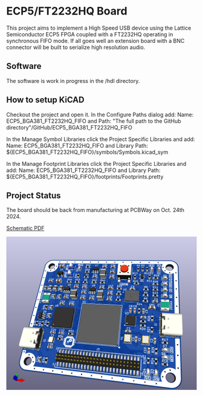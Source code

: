 # ECP5/FT2232HQ Board
This project aims to implement a High Speed USB device using the Lattice Semiconductor ECP5 FPGA coupled with a FT2232HQ operating in synchronous FIFO mode. If all goes well an extension board with a BNC connector will be built to serialize high resolution audio.

## Software
The software is work in progress in the /hdl directory.

## How to setup KiCAD
Checkout the project and open it. In the Configure Paths dialog add: Name: ECP5_BGA381_FT2232HQ_FIFO and Path: "The full path to the GitHub directory"/GitHub/ECP5_BGA381_FT2232HQ_FIFO

In the Manage Symbol Libraries click the Project Specific Libraries and add: Name: ECP5_BGA381_FT2232HQ_FIFO and Library Path: ${ECP5_BGA381_FT2232HQ_FIFO}/symbols/Symbols.kicad_sym

In the Manage Footprint Libraries click the Project Specific Libraries and add: Name: ECP5_BGA381_FT2232HQ_FIFO and Library Path: ${ECP5_BGA381_FT2232HQ_FIFO}/footprints/Footprints.pretty

## Project Status
The board should be back from manufacturing at PCBWay on Oct. 24th 2024.

[Schematic PDF](https://github.com/gildobjanschi/ECP5_BGA381_FT2232HQ_FIFO/blob/main/kicad/ECP5.pdf)

![Board 3D view](https://github.com/gildobjanschi/ECP5_BGA381_FT2232HQ_FIFO/blob/main/ECP5.jpg)
